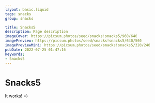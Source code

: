 ```yaml
---
layout: basic.liquid
tags: snacks
group: snacks

title: Snacks5
description: Page description
imageCover: https://picsum.photos/seed/snacks!snacks5/960/640
imagePreview: https://picsum.photos/seed/snacks!snacks5/640/560
imagePreviewMini: https://picsum.photos/seed/snacks!snacks5/320/240
pubDate: 2022-07-25 01:47:16
keywords:
- Snacks5
---
```


# Snacks5

It works! =)

